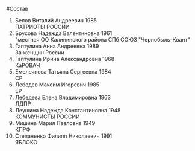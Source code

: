 #Состав
1. Белов Виталий Андреевич 1985   
    ПАТРИОТЫ РОССИИ
2. Брусова Надежда Валентиновна 1961   
    "местная ОО Калининского района СПб СОЮЗ "Чернобыль-Квант"
3. Гаптулина Анна Андреевна 1989   
    За женщин России
4. Гаптулина Ирина Александровна 1968   
    КаРОВАЧ
5. Емельянова Татьяна Сергеевна 1984   
    СР
6. Лебедев Максим Игоревич 1985   
    ЕР
7. Лебедева Елена Владимировна 1963   
    ЛДПР
8. Леушина Надежда Константиновна 1948   
    КОММУНИСТЫ РОССИИ
9. Мишина Мария Павловна 1949   
    КПРФ
10. Степаненко Филипп Николаевич 1991   
    ЯБЛОКО

